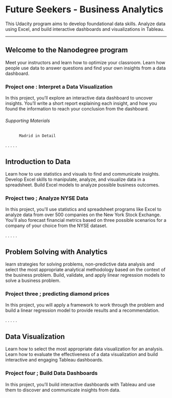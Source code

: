 

# Future Seekers - Business Analytics




This Udacity program aims to develop foundational data skills. Analyze data using Excel, and build interactive dashboards and visualizations in Tableau.






---------------







## Welcome to the Nanodegree program 


Meet your instructors and learn how to optimize your classroom. Learn how people use data to answer questions and find your own insights from a data dashboard.




### Project one : Interpret a Data Visualization


In this project, you’ll explore an interactive data dashboard to uncover insights. You’ll write a short report explaining each insight, and how you found the information to reach your conclusion from the dashboard.

###### Supporting Materials

          Madrid in Detail

.
.
.
.
.


## Introduction to Data


Learn how to use statistics and visuals to find and communicate insights. Develop Excel skills to manipulate, analyze, and visualize data in a spreadsheet. Build Excel models to analyze possible business outcomes. 




### Project two ; Analyze NYSE Data


In this project, you'll use statistics and spreadsheet programs like Excel to analyze data from over 500 companies on the New York Stock Exchange. You'll also forecast financial metrics based on three possible scenarios for a company of your choice from the NYSE dataset.


.
.
.
.
.


## Problem Solving with Analytics


learn strategies for solving problems, non-predictive data analysis and select the most appropriate analytical methodology based on the context of the business problem. Build, validate, and apply linear regression models to solve a business problem.




### Project three ; predicting diamond prices


In this project, you will apply a framework to work through the problem and build a linear regression model to provide results and a recommendation. 


.
.
.
.
.


## Data Visualization


Learn how to select the most appropriate data visualization for an analysis. Learn how to evaluate the effectiveness of a data visualization and build interactive and engaging Tableau dashboards.




 ### Project four ; Build Data Dashboards
 
 
 In this project, you’ll build interactive dashboards with Tableau and use them to discover and communicate insights from data.
 
 
 
 
 
 
 








